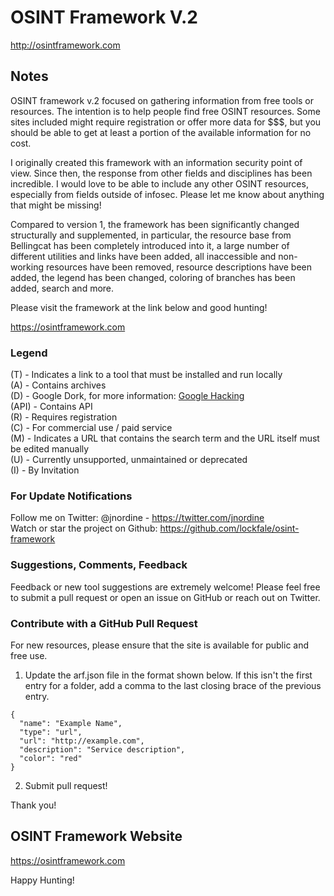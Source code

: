 # OSINT Framework V.2

http://osintframework.com

## Notes
OSINT framework v.2 focused on gathering information from free tools or resources. The intention is to help people find free OSINT resources. Some sites included might require registration or offer more data for $$$, but you should be able to get at least a portion of the available information for no cost.

I originally created this framework with an information security point of view. Since then, the response from other fields and disciplines has been incredible. I would love to be able to include any other OSINT resources, especially from fields outside of infosec. Please let me know about anything that might be missing!

Compared to version 1, the framework has been significantly changed structurally and supplemented, in particular, the resource base from Bellingcat has been completely introduced into it, a large number of different utilities and links have been added, all inaccessible and non-working resources have been removed, resource descriptions have been added, the legend has been changed, coloring of branches has been added, search and more.

Please visit the framework at the link below and good hunting!

https://osintframework.com

### Legend
(T) - Indicates a link to a tool that must be installed and run locally  
(A) - Contains archives  
(D) - Google Dork, for more information: <a href="https://en.wikipedia.org/wiki/Google_hacking">Google Hacking</a>  
(API) - Contains API  
(R) - Requires registration  
(C) - For commercial use / paid service  
(M) - Indicates a URL that contains the search term and the URL itself must be edited manually  
(U) - Currently unsupported, unmaintained or deprecated  
(I) - By Invitation

### For Update Notifications
Follow me on Twitter: @jnordine - https://twitter.com/jnordine  
Watch or star the project on Github: https://github.com/lockfale/osint-framework

### Suggestions, Comments, Feedback
Feedback or new tool suggestions are extremely welcome!  Please feel free to submit a pull request or open an issue on GitHub or reach out on Twitter.

### Contribute with a GitHub Pull Request
For new resources, please ensure that the site is available for public and free use.
<ol start="1">
  <li>Update the arf.json file in the format shown below. If this isn't the first entry for a folder, add a comma to the last closing brace of the previous entry.</li>
</ol>

```
{
  "name": "Example Name",
  "type": "url",
  "url": "http://example.com",
  "description": "Service description",
  "color": "red"
}
```

<ol start="2">
  <li>Submit pull request!</li>
</ol>

Thank you!

## OSINT Framework Website

https://osintframework.com

Happy Hunting!